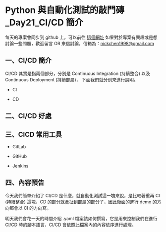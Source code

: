 # Python 與自動化測試的敲門磚_Day21_CI/CD 簡介

每天的專案會同步到 github 上，可以前往 [這個網址](https://github.com/nickchen1998/2022_ithelp_marathon)
如果對於專案有興趣或是想討論一些問題，歡迎留言 OR 來信討論，信箱為：nickchen1998@gmail.com

## 一、CI/CD 簡介
CI/CD 其實是指兩個部分，分別是 Continuous Integration (持續整合) 以及 Continuous Deployment (持續部屬)，
下面我們就分別來進行說明。

- CI

- CD

## 二、CI/CD 好處

## 三、CICD 常用工具
- GitLab
  
- GitHub
- Jenkins

## 四、內容預告
今天我們簡單介紹了 CI/CD 是什麼，就自動化測試這一塊來說，是比較著重再 CI (持續整合) 這塊，CD 的部分就牽扯到部屬的部分了，因此後面的進行 demo 的方向都會以 CI 的方向寫。

明天我們會花一天的時間介紹 .yaml 檔案該如何撰寫，它是用來控制我們在進行 CI/CD 時的腳本語言，CI/CD 會依照此檔案內的內容依序進行處理。
